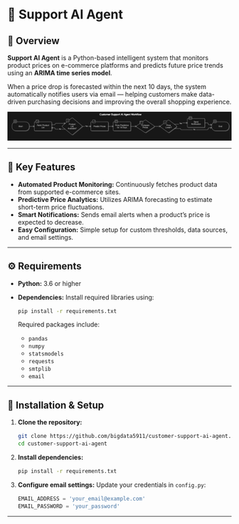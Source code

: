 # 🧠 Support AI Agent

## 📘 Overview

**Support AI Agent** is a Python-based intelligent system that monitors product prices on e-commerce platforms and predicts future price trends using an **ARIMA time series model**.

When a price drop is forecasted within the next 10 days, the system automatically notifies users via email — helping customers make data-driven purchasing decisions and improving the overall shopping experience.

![Workflow Diagram](https://github.com/BigData5911/customer-support-ai-agent/blob/main/customer-ai-agent-workflow.png)

---

## 🚀 Key Features

* **Automated Product Monitoring:** Continuously fetches product data from supported e-commerce sites.
* **Predictive Price Analytics:** Utilizes ARIMA forecasting to estimate short-term price fluctuations.
* **Smart Notifications:** Sends email alerts when a product’s price is expected to decrease.
* **Easy Configuration:** Simple setup for custom thresholds, data sources, and email settings.

---

## ⚙️ Requirements

* **Python:** 3.6 or higher
* **Dependencies:**
  Install required libraries using:

  ```bash
  pip install -r requirements.txt
  ```

  Required packages include:

  * `pandas`
  * `numpy`
  * `statsmodels`
  * `requests`
  * `smtplib`
  * `email`

---

## 🧩 Installation & Setup

1. **Clone the repository:**

   ```bash
   git clone https://github.com/bigdata5911/customer-support-ai-agent.git
   cd customer-support-ai-agent
   ```

2. **Install dependencies:**

   ```bash
   pip install -r requirements.txt
   ```

3. **Configure email settings:**
   Update your credentials in `config.py`:

   ```python
   EMAIL_ADDRESS = 'your_email@example.com'
   EMAIL_PASSWORD = 'your_password'
   ```

---